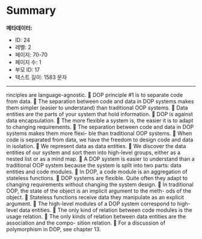 # Summary

**메타데이터:**
- ID: 24
- 레벨: 2
- 페이지: 70-70
- 페이지 수: 1
- 부모 ID: 17
- 텍스트 길이: 1583 문자

---

rinciples are language-agnostic.
 DOP principle #1 is to separate code from data.
 The separation between code and data in DOP systems makes them simpler
(easier to understand) than traditional OOP systems.
 Data entities are the parts of your system that hold information.
 DOP is against data encapsulation.
 The more flexible a system is, the easier it is to adapt to changing requirements.
 The separation between code and data in DOP systems makes them more flexi-
ble than traditional OOP systems.
 When code is separated from data, we have the freedom to design code and
data in isolation.
 We represent data as data entities.
 We discover the data entities of our system and sort them into high-level groups,
either as a nested list or as a mind map.
 A DOP system is easier to understand than a traditional OOP system because
the system is split into two parts: data entities and code modules.
 In DOP, a code module is an aggregation of stateless functions.
 DOP systems are flexible. Quite often they adapt to changing requirements
without changing the system design.
 In traditional OOP, the state of the object is an implicit argument to the meth-
ods of the object.
 Stateless functions receive data they manipulate as an explicit argument.
 The high-level modules of a DOP system correspond to high-level data entities.
 The only kind of relation between code modules is the usage relation.
 The only kinds of relation between data entities are the association and the compo-
sition relation.
 For a discussion of polymorphism in DOP, see chapter 13.